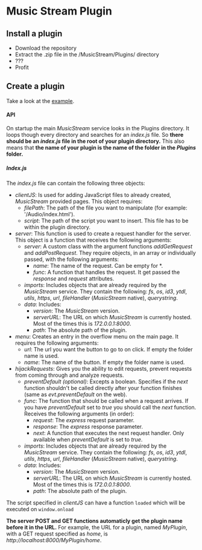 # Music Stream Plugin

## Install a plugin
- Download the repository
- Extract the .zip file in the /MusicStream/Plugins/ directory
- ???
- Profit

## Create a plugin
Take a look at the [example](https://github.com/Jantje19/MusicStream-Plugins/tree/master/Example).

#### API
On startup the main *MusicStream* service looks in the Plugins directory. It loops though every directory and searches for an *index.js* file. So **there should be an *index.js* file in the root of your plugin directory.** This also means that **the name of your plugin is the name of the folder in the *Plugins* folder.**

##### Index.js
The *index.js* file can contain the following three objects:
- *clientJS*: Is used for adding JavaScript files to already created, *MusicStream* provided pages. This object requires:
	- *filePath*: The path of the file you want to manipulate (for example: '/Audio/index.html').
	- *script*: The path of the script you want to insert. This file has to be within the plugin directory.
- *server*: This function is used to create a request handler for the server. This object is a function that receives the following arguments:
	- *server*: A custom class with the argument functions *addGetRequest* and *addPostRequest*. They require objects, in an array or individually passed, with the following arguments:
		- *name*: The name of the request. Can be empty for \*.
		- *func*: A function that handles the request. It get passed the *response* and *request* attributes.
	- *imports*: Includes objects that are already required by the *MusicStream* service. They contain the following: *fs*, *os*, *id3*, *ytdl*, *utils*, *https*, *url*, *fileHandler* (*MusicStream* native), *querystring*.
	- *data*: Includes:
		- *version*: The *MusicStream* version.
		- *serverURL*: The URL on which *MusicStream* is currently hosted. Most of the times this is *172.0.0.1:8000*.
		- *path*: The absolute path of the plugin.
- *menu*: Creates an entry in the overflow menu on the main page. It requires the following arguments:
	- *url*: The url you want the button to go to on click. If empty the folder name is used.
	- *name*: The name of the button. If empty the folder name is used.
- *hijackRequests*: Gives you the ability to edit requests, prevent requests from coming through and analyze requests.
	- *preventDefault (optional)*: Excepts a boolean. Specifies if the *next* function shouldn't be called directly after your function finishes (same as *evt.preventDefault* on the web).
	- *func*: The function that should be called when a request arrives. If you have *preventDefault* set to *true* you should call the *next* function. Receives the following arguments (in order):
		- *request*: The *express* request parameter.
		- *response*: The *express* response parameter.
		- *next*: A function that executes the next request handler. Only available when *preventDefault* is set to *true*.
	- *imports*: Includes objects that are already required by the *MusicStream* service. They contain the following: *fs*, *os*, *id3*, *ytdl*, *utils*, *https*, *url*, *fileHandler* (*MusicStream* native), *querystring*.
	- *data*: Includes:
		- *version*: The *MusicStream* version.
		- *serverURL*: The URL on which *MusicStream* is currently hosted. Most of the times this is *172.0.0.1:8000*.
		- *path*: The absolute path of the plugin.

The script specified in *clientJS* can have a function ```loaded``` which will be executed on ```window.onload```

**The server POST and GET functions automaticly get the plugin name before it in the URL.** For example, the URL for a plugin, named *MyPlugin*, with a GET request specified as *home*, is *http://localhost:8000/MyPlugin/home*.
